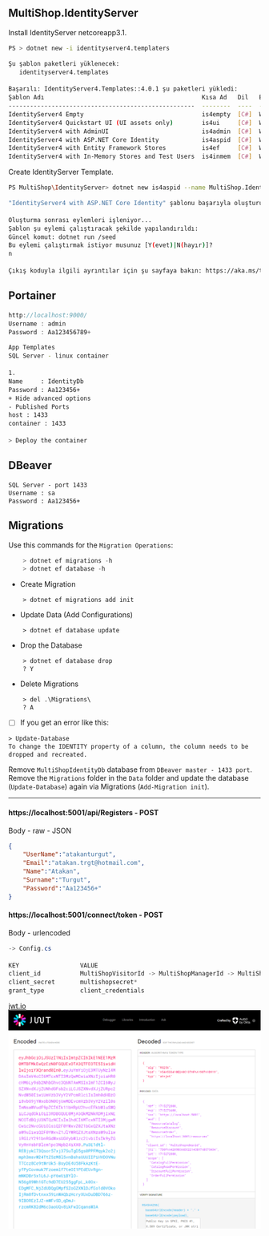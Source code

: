 ## MultiShop.IdentityServer

Install IdentityServer netcoreapp3.1.

```bash
PS > dotnet new -i identityserver4.templaters
```
```bash
Şu şablon paketleri yüklenecek:
   identityserver4.templates

Başarılı: IdentityServer4.Templates::4.0.1 şu paketleri yükledi:
Şablon Adı                                            Kısa Ad   Dil   Etiketler
----------------------------------------------------  --------  ----  -------------------
IdentityServer4 Empty                                 is4empty  [C#]  Web/IdentityServer4
IdentityServer4 Quickstart UI (UI assets only)        is4ui     [C#]  Web/IdentityServer4
IdentityServer4 with AdminUI                          is4admin  [C#]  Web/IdentityServer4
IdentityServer4 with ASP.NET Core Identity            is4aspid  [C#]  Web/IdentityServer4
IdentityServer4 with Entity Framework Stores          is4ef     [C#]  Web/IdentityServer4
IdentityServer4 with In-Memory Stores and Test Users  is4inmem  [C#]  Web/IdentityServer4
```

Create IdentityServer Template.

```bash
PS MultiShop\IdentityServer> dotnet new is4aspid --name MultiShop.IdentityServer
```
```bash
"IdentityServer4 with ASP.NET Core Identity" şablonu başarıyla oluşturuldu.

Oluşturma sonrası eylemleri işleniyor...
Şablon şu eylemi çalıştıracak şekilde yapılandırıldı:
Güncel komut: dotnet run /seed
Bu eylemi çalıştırmak istiyor musunuz [Y(evet)|N(hayır)]?
n

Çıkış koduyla ilgili ayrıntılar için şu sayfaya bakın: https://aka.ms/templating-exit-codes#104
```

## Portainer
```cs
http://localhost:9000/
Username : admin
Password : Aa123456789+
```

```bash
App Templates
SQL Server - linux container

1.
Name     : IdentityDb
Password : Aa123456+
+ Hide advanced options
- Published Ports
host : 1433
container : 1433

> Deploy the container
```

## DBeaver
```
SQL Server - port 1433
Username : sa
Password : Aa123456+
```

## Migrations
Use this commands for the `Migration Operations`:
```cs
    > dotnet ef migrations -h
    > dotnet ef database -h
```
- Create Migration  
```
    > dotnet ef migrations add init 
```
- Update Data   (Add Configurations)
```
    > dotnet ef database update
```
- Drop the Database
```
    > dotnet ef database drop
    ? Y
```
- Delete Migrations
```
    > del .\Migrations\
    ? A
```

- [ ] If you get an error like this:
```
> Update-Database 
To change the IDENTITY property of a column, the column needs to be dropped and recreated.
``` 
Remove `MultiShopIdentityDb` database from `DBeaver master - 1433 port`. <br />
Remove the `Migrations` folder in the `Data` folder and update the database (`Update-Database`) again via Migrations (`Add-Migration init`).

-----

#### https://localhost:5001/api/Registers - POST
Body - raw - JSON
```json
{
    "UserName":"atakanturgut",
    "Email":"atakan.trgt@hotmail.com",
    "Name":"Atakan",
    "Surname":"Turgut",
    "Password":"Aa123456+"
}
```

#### https://localhost:5001/connect/token - POST
Body - urlencoded
```cs
-> Config.cs

KEY                 VALUE
client_id           MultiShopVisitorId -> MultiShopManagerId -> MultiShopAdminId*
client_secret       multishopsecret*
grant_type          client_credentials
```

[jwt.io](https://jwt.io/)
<br />
![](https://raw.githubusercontent.com/AtakanTurgut/MultiShop/main/images/jwtAdminToken.PNG)
